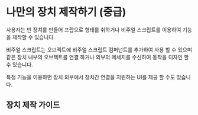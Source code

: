 # 나만의 장치 제작하기 (중급)

사용자는 빈 장치를 만들어 프랍으로 형태를 취하거나 비주얼 스크립트를 이용하여 기능을 제작할 수 있습니다.  

비주얼 스크립트는 오브젝트에 비주얼 스크립트 컴퍼넌트를 추가하여 사용 할 수 있으며 같은 장치 내부의 오브젝트를 연결 하거나 외부의 메세지를 수신하여 동작을 디자인 할 수 있습니다.  
  
특정 기능을 이용하면 장치 외부에서 장치간 연결을 지원하는 UI를 제공 할 수도 있습니다. 


## 장치 제작 가이드

<toc/>